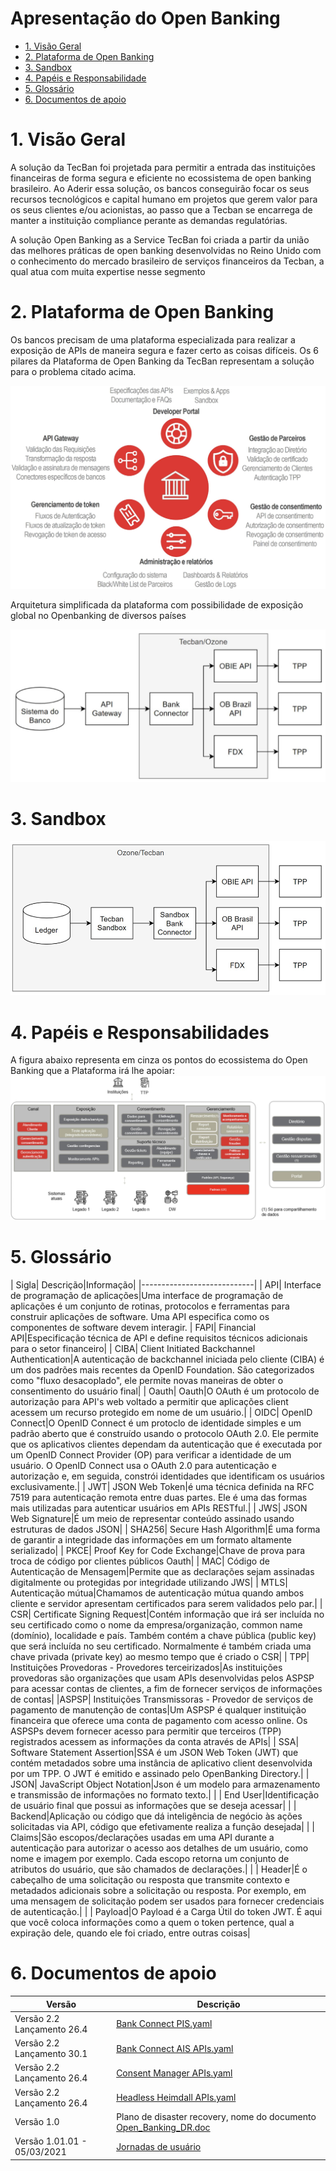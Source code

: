 # Apresentação do Open Banking

- [1. Visão Geral](#1-visão-geral)
- [2. Plataforma de Open Banking](#2-plataforma-de-open-banking)
- [3. Sandbox](#3-sandbox)
- [4. Papéis e Responsabilidade](#4-papéis-e-responsabilidades)
- [5. Glossário](#5-glossário)
- [6. Documentos de apoio](#6-documentos-de-apoio)



# 1. Visão Geral

A solução da TecBan foi projetada para permitir a entrada das instituições financeiras de forma segura e eficiente no ecossistema de open banking brasileiro. Ao Aderir essa solução, os bancos conseguirão focar os seus recursos tecnológicos e capital humano em projetos que gerem valor para os seus clientes e/ou acionistas, ao passo que a Tecban se encarrega de manter a instituição compliance perante as demandas regulatórias.


A solução  Open Banking as a Service TecBan foi criada a partir da união das melhores práticas de open banking desenvolvidas no Reino Unido com o conhecimento do mercado brasileiro de serviços financeiros da Tecban, a qual atua com muita expertise nesse segmento


# 2. Plataforma de Open Banking

Os bancos precisam de uma plataforma especializada para realizar a exposição de APIs de maneira segura e fazer certo as coisas difíceis.
Os 6 pilares da Plataforma de Open Banking da TecBan representam a solução para o problema citado acima.

![Imagem 1](../images/imagem_1.jpg)


Arquitetura simplificada da plataforma com possibilidade de exposição global no Openbanking de diversos países

![Imagem 1](../images/imagem_3.jpg)

# 3. Sandbox

![Dashboard](../images/imagem_26.png)


# 4. Papéis e Responsabilidades

A figura abaixo representa em cinza os pontos do ecossistema do Open Banking que a Plataforma irá lhe apoiar:
![Imagem 1](../images/imagem_2.jpg)

# 5. Glossário



| Sigla| Descrição|Informação|
|----------------------------|
| API| Interface de programação de aplicações|Uma interface de programação de aplicações é um conjunto de rotinas, protocolos e ferramentas para construir aplicações de software. Uma API especifica como os componentes de software devem interagir.
| FAPI| Financial API|Especificação técnica de API e define requisitos técnicos adicionais para o setor financeiro|
| CIBA| Client Initiated Backchannel Authentication|A autenticação de backchannel iniciada pelo cliente (CIBA) é um dos padrões mais recentes da OpenID Foundation. São categorizados como "fluxo desacoplado", ele permite novas maneiras de obter o consentimento do usuário final|
| Oauth| Oauth|O OAuth é um protocolo de autorização para API's web voltado a permitir que aplicações client acessem um recurso protegido em nome de um usuário.|
| OIDC| OpenID Connect|O OpenID Connect é um protoclo de identidade simples e um padrão aberto que é construído usando o protocolo OAuth 2.0. Ele permite que os aplicativos clientes dependam da autenticação que é executada por um OpenID Connect Provider (OP) para verificar a identidade de um usuário. O OpenID Connect usa o OAuth 2.0 para autenticação e autorização e, em seguida, constrói identidades que identificam os usuários exclusivamente.|
| JWT| JSON Web Token|é uma técnica definida na RFC 7519 para autenticação remota entre duas partes. Ele é uma das formas mais utilizadas para autenticar usuários em APIs RESTful.|
| JWS| JSON Web Signature|É um meio de representar conteúdo assinado usando estruturas de dados JSON|
| SHA256| Secure Hash Algorithm|É uma forma de garantir a integridade das informações em um formato altamente serializado|
| PKCE| Proof Key for Code Exchange|Chave de prova para troca de código por clientes públicos Oauth|
| MAC| Código de Autenticação de Mensagem|Permite que as declarações sejam assinadas digitalmente ou protegidas por integridade utilizando JWS|
| MTLS| Autenticação mútua|Chamamos de autenticação mútua quando ambos cliente e servidor apresentam certificados para serem validados pelo par.|
| CSR| Certificate Signing Request|Contém informação que irá ser incluída no seu certificado como o nome da empresa/organização, common name (domínio), localidade e país. Também contém a chave pública (public key) que será incluída no seu certificado. Normalmente é também criada uma chave privada (private key) ao mesmo tempo que é criado o CSR|
| TPP| Instituições Provedoras - Provedores terceirizados|As instituições provedoras são organizações que usam APIs desenvolvidas pelos ASPSP para acessar contas de clientes, a fim de fornecer serviços de informações de contas|
|ASPSP| Instituições Transmissoras - Provedor de serviços de pagamento de manutenção de contas|Um ASPSP é qualquer instituição financeira que oferece uma conta de pagamento com acesso online. Os ASPSPs devem fornecer acesso para permitir que terceiros (TPP) registrados acessem as informações da conta através de APIs|
| SSA| Software Statement Assertion|SSA é um JSON Web Token (JWT) que contém metadados sobre uma instância de aplicativo client desenvolvida por um TPP. O JWT é emitido e assinado pelo OpenBanking Directory.|
| JSON| JavaScript Object Notation|Json é um modelo para armazenamento e transmissão de informações no formato texto.|
| | End User|Identificação de usuário final que possui as informações que se deseja acessar|
| | Backend|Aplicação ou código que dá inteligência de negócio às ações solicitadas via API, código que efetivamente realiza a função desejada|
| | Claims|São escopos/declarações usadas em uma API durante a autenticação para autorizar o acesso aos detalhes de um usuário, como nome e imagem por exemplo. Cada escopo retorna um conjunto de atributos do usuário, que são chamados de declarações.|
| | Header|É o cabeçalho de uma solicitação ou resposta que transmite contexto e metadados adicionais sobre a solicitação ou resposta. Por exemplo, em uma mensagem de solicitação podem ser usados para fornecer credenciais de autenticação.|
| | Payload|O Payload é a Carga Útil do token JWT. É aqui que você coloca informações como a quem o token pertence, qual a expiração dele, quando ele foi criado, entre outras coisas|



# 6. Documentos de apoio

| Versão                      | Descrição                                                         |
|-----------------------------|-------------------------------------------------------------------|
| Versão 2.2 Lançamento 26.4  | [Bank Connect PIS.yaml](https://docs.sfa.tecban.com.br/docs/open-banking-if-connect/assets/files/Bank_Connect_PIS.yaml)                                            |
| Versão 2.2 Lançamento 30.1  | [Bank Connect AIS APIs.yaml](https://docs.sfa.tecban.com.br/docs/open-banking-if-connect/assets/files/Bank_Connect_AIS_APIs.yaml)                                       |
| Versão 2.2 Lançamento 26.4  | [Consent Manager APIs.yaml](https://docs.sfa.tecban.com.br/docs/open-banking-if-connect/assets/files/Consent_Manager_APIs.yaml)                                        |
| Versão 2.2 Lançamento 26.4  | [Headless Heimdall APIs.yaml](https://docs.sfa.tecban.com.br/docs/open-banking-if-connect/assets/files/Headless_Heimdall_APIs.yaml)                                       |
| Versão 1.0                  | Plano de disaster recovery, nome do documento [Open_Banking_DR.doc](https://docs.sfa.tecban.com.br/docs/open-banking-if-connect/assets/files/Open_Banking_DR.doc) |
| Versão 1.01.01 - 05/03/2021 | [Jornadas de usuário](https://docs.sfa.tecban.com.br/docs/open-banking-if-connect/assets/files/Telas_das_jornadas_de_usuário_versão_final.pdf)                                           |